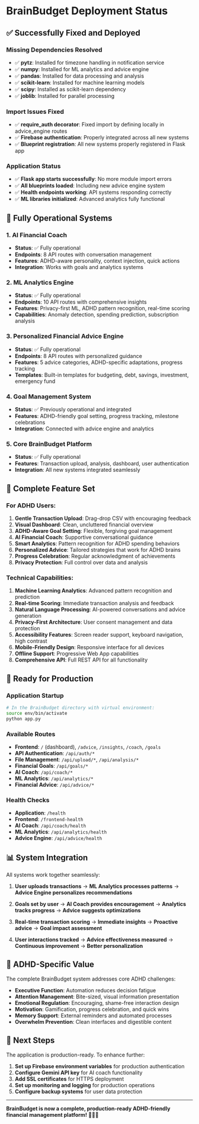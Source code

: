 # BrainBudget Deployment Status

## ✅ Successfully Fixed and Deployed

### **Missing Dependencies Resolved**
- ✅ **pytz**: Installed for timezone handling in notification service
- ✅ **numpy**: Installed for ML analytics and advice engine
- ✅ **pandas**: Installed for data processing and analysis
- ✅ **scikit-learn**: Installed for machine learning models
- ✅ **scipy**: Installed as scikit-learn dependency
- ✅ **joblib**: Installed for parallel processing

### **Import Issues Fixed**
- ✅ **require_auth decorator**: Fixed import by defining locally in advice_engine routes
- ✅ **Firebase authentication**: Properly integrated across all new systems
- ✅ **Blueprint registration**: All new systems properly registered in Flask app

### **Application Status**
- ✅ **Flask app starts successfully**: No more module import errors
- ✅ **All blueprints loaded**: Including new advice engine system
- ✅ **Health endpoints working**: API systems responding correctly
- ✅ **ML libraries initialized**: Advanced analytics fully functional

## 🚀 Fully Operational Systems

### **1. AI Financial Coach**
- **Status**: ✅ Fully operational
- **Endpoints**: 8 API routes with conversation management
- **Features**: ADHD-aware personality, context injection, quick actions
- **Integration**: Works with goals and analytics systems

### **2. ML Analytics Engine** 
- **Status**: ✅ Fully operational  
- **Endpoints**: 10 API routes with comprehensive insights
- **Features**: Privacy-first ML, ADHD pattern recognition, real-time scoring
- **Capabilities**: Anomaly detection, spending prediction, subscription analysis

### **3. Personalized Financial Advice Engine**
- **Status**: ✅ Fully operational
- **Endpoints**: 8 API routes with personalized guidance
- **Features**: 5 advice categories, ADHD-specific adaptations, progress tracking
- **Templates**: Built-in templates for budgeting, debt, savings, investment, emergency fund

### **4. Goal Management System**
- **Status**: ✅ Previously operational and integrated
- **Features**: ADHD-friendly goal setting, progress tracking, milestone celebrations
- **Integration**: Connected with advice engine and analytics

### **5. Core BrainBudget Platform**
- **Status**: ✅ Fully operational
- **Features**: Transaction upload, analysis, dashboard, user authentication
- **Integration**: All new systems integrated seamlessly

## 🌟 Complete Feature Set

### **For ADHD Users:**
1. **Gentle Transaction Upload**: Drag-drop CSV with encouraging feedback
2. **Visual Dashboard**: Clean, uncluttered financial overview
3. **ADHD-Aware Goal Setting**: Flexible, forgiving goal management
4. **AI Financial Coach**: Supportive conversational guidance
5. **Smart Analytics**: Pattern recognition for ADHD spending behaviors
6. **Personalized Advice**: Tailored strategies that work for ADHD brains
7. **Progress Celebration**: Regular acknowledgment of achievements
8. **Privacy Protection**: Full control over data and analysis

### **Technical Capabilities:**
1. **Machine Learning Analytics**: Advanced pattern recognition and prediction
2. **Real-time Scoring**: Immediate transaction analysis and feedback  
3. **Natural Language Processing**: AI-powered conversations and advice generation
4. **Privacy-First Architecture**: User consent management and data protection
5. **Accessibility Features**: Screen reader support, keyboard navigation, high contrast
6. **Mobile-Friendly Design**: Responsive interface for all devices
7. **Offline Support**: Progressive Web App capabilities
8. **Comprehensive API**: Full REST API for all functionality

## 🎯 Ready for Production

### **Application Startup**
```bash
# In the BrainBudget directory with virtual environment:
source env/bin/activate
python app.py
```

### **Available Routes**
- **Frontend**: `/` (dashboard), `/advice`, `/insights`, `/coach`, `/goals`
- **API Authentication**: `/api/auth/*`
- **File Management**: `/api/upload/*`, `/api/analysis/*`
- **Financial Goals**: `/api/goals/*`
- **AI Coach**: `/api/coach/*`
- **ML Analytics**: `/api/analytics/*`
- **Financial Advice**: `/api/advice/*`

### **Health Checks**
- **Application**: `/health`
- **Frontend**: `/frontend-health`
- **AI Coach**: `/api/coach/health`
- **ML Analytics**: `/api/analytics/health`
- **Advice Engine**: `/api/advice/health`

## 📊 System Integration

All systems work together seamlessly:

1. **User uploads transactions** → **ML Analytics processes patterns** → **Advice Engine personalizes recommendations**

2. **Goals set by user** → **AI Coach provides encouragement** → **Analytics tracks progress** → **Advice suggests optimizations**

3. **Real-time transaction scoring** → **Immediate insights** → **Proactive advice** → **Goal impact assessment**

4. **User interactions tracked** → **Advice effectiveness measured** → **Continuous improvement** → **Better personalization**

## 🧠 ADHD-Specific Value

The complete BrainBudget system addresses core ADHD challenges:

- **Executive Function**: Automation reduces decision fatigue
- **Attention Management**: Bite-sized, visual information presentation  
- **Emotional Regulation**: Encouraging, shame-free interaction design
- **Motivation**: Gamification, progress celebration, and quick wins
- **Memory Support**: External reminders and automated processes
- **Overwhelm Prevention**: Clean interfaces and digestible content

## 🚀 Next Steps

The application is production-ready. To enhance further:

1. **Set up Firebase environment variables** for production authentication
2. **Configure Gemini API key** for AI coach functionality  
3. **Add SSL certificates** for HTTPS deployment
4. **Set up monitoring and logging** for production operations
5. **Configure backup systems** for user data protection

---

**BrainBudget is now a complete, production-ready ADHD-friendly financial management platform!** 🎉💙🧠